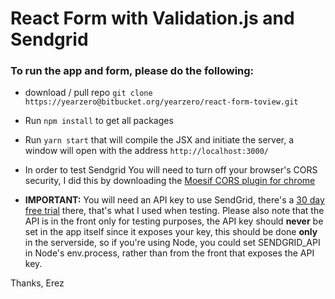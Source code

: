 # React Form with Validation.js and Sendgrid

### To run the app and form, please do the following:

- download / pull repo  `git clone https://yearzero@bitbucket.org/yearzero/react-form-toview.git`

- Run `npm install` to get all packages
 
- Run `yarn start` that will compile the JSX and initiate the server, a window will open with the address `http://localhost:3000/` 

- In order to test Sendgrid You will need to turn off your browser's CORS security, I did this by downloading the [Moesif CORS plugin for chrome](https://chrome.google.com/webstore/detail/moesif-origin-cors-change/digfbfaphojjndkpccljibejjbppifbc)

- **IMPORTANT:** You will need an API key to use SendGrid, there's a [30 day free trial](https://goo.gl/Y1yeZz) there, that's what I used when testing. 
Please also note that the API is in the front only for testing purposes, the API key should **never** be set 
in the app itself since it exposes your key, this should be done **only** in the serverside, 
so if you're using Node, you could set SENDGRID_API in Node's env.process, rather than from the front that exposes the API key.


Thanks,
Erez 


